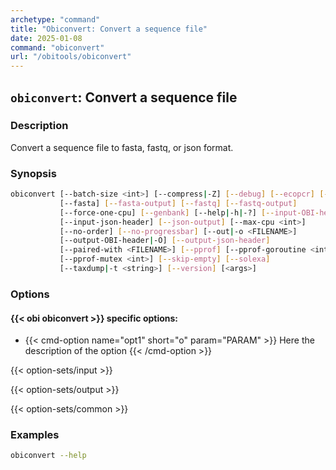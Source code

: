 ```yaml
---
archetype: "command"
title: "Obiconvert: Convert a sequence file"
date: 2025-01-08
command: "obiconvert"
url: "/obitools/obiconvert"
---
```


## `obiconvert`: Convert a sequence file

### Description 

Convert a sequence file to fasta, fastq, or json format.

### Synopsis

```bash
obiconvert [--batch-size <int>] [--compress|-Z] [--debug] [--ecopcr] [--embl]
           [--fasta] [--fasta-output] [--fastq] [--fastq-output]
           [--force-one-cpu] [--genbank] [--help|-h|-?] [--input-OBI-header]
           [--input-json-header] [--json-output] [--max-cpu <int>]
           [--no-order] [--no-progressbar] [--out|-o <FILENAME>]
           [--output-OBI-header|-O] [--output-json-header]
           [--paired-with <FILENAME>] [--pprof] [--pprof-goroutine <int>]
           [--pprof-mutex <int>] [--skip-empty] [--solexa]
           [--taxdump|-t <string>] [--version] [<args>]

```

### Options

#### {{< obi obiconvert >}} specific options:

- {{< cmd-option name="opt1" short="o" param="PARAM" >}}
  Here the description of the option
  {{< /cmd-option >}}

{{< option-sets/input >}}

{{< option-sets/output >}}

{{< option-sets/common >}}

### Examples

```bash
obiconvert --help
```
